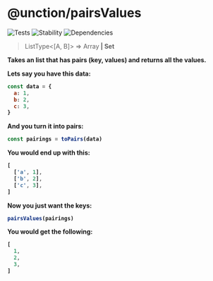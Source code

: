 # @unction/pairsValues

![Tests][BADGE_TRAVIS]
![Stability][BADGE_STABILITY]
![Dependencies][BADGE_DEPENDENCY]

> ListType<[A, B]> => Array<B> | Set<B>

Takes an list that has pairs (key, values) and returns all the values.

Lets say you have this data:

``` javascript
const data = {
  a: 1,
  b: 2,
  c: 3,
}
```

And you turn it into pairs:

``` javascript
const pairings = toPairs(data)
```

You would end up with this:

``` javascript
[
  ['a', 1],
  ['b', 2],
  ['c', 3],
]
```

Now you just want the keys:

``` javascript
pairsValues(pairings)
```

You would get the following:

``` javascript
[
  1,
  2,
  3,
]
```

[BADGE_TRAVIS]: https://img.shields.io/travis/unctionjs/pairsValues.svg?maxAge=2592000&style=flat-square
[BADGE_STABILITY]: https://img.shields.io/badge/stability-strong-green.svg?maxAge=2592000&style=flat-square
[BADGE_DEPENDENCY]: https://img.shields.io/david/unctionjs/pairsValues.svg?maxAge=2592000&style=flat-square
